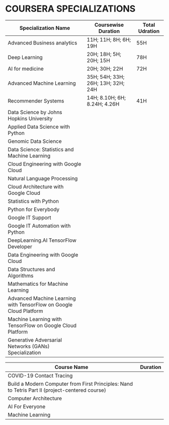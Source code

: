 COURSERA SPECIALIZATIONS
========================

|Specialization Name | Coursewise Duration | Total Udration	|
|-	|-	|-	|
| Advanced Business analytics | 11H; 11H; 8H; 6H; 19H	| 55H|
| Deep Learning | 20H; 18H; 5H; 20H; 15H | 78H |
| AI for medicine | 20H; 30H; 22H | 72H |
| Advanced Machine Learning | 35H; 54H; 33H; 26H; 13H; 32H; 24H |
| Recommender Systems | 14H; 8.10H; 6H; 8.24H; 4.26H | 41H |
| Data Science by Johns Hopkins University | | |
| Applied Data Science with Python | | |
| Genomic Data Science | | |
| Data Science: Statistics and Machine Learning | | |
| Cloud Engineering with Google Cloud | | |
| Natural Language Processing | | |
| Cloud Architecture with Google Cloud | | |
| Statistics with Python | | |
| Python for Everybody | | |
| Google IT Support | | |
| Google IT Automation with Python | | |
| DeepLearning.AI TensorFlow Developer | | |
| Data Engineering with Google Cloud | | |
| Data Structures and Algorithms | | |
| Mathematics for Machine Learning | | |
| Advanced Machine Learning with TensorFlow on Google Cloud Platform | | |
| Machine Learning with TensorFlow on Google Cloud Platform | | |
| Generative Adversarial Networks (GANs) Specialization | | |


| Course Name 	|  Duration	|
|-	|-	|
| COVID-19 Contact Tracing 	|  	|
| Build a Modern Computer from First Principles: Nand to Tetris Part II (project-centered course) 	|  	|
| Computer Architecture 	|  	|
| AI For Everyone 	|  	|
| Machine Learning 	|  	|
